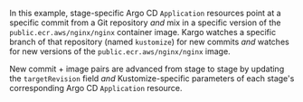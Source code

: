 In this example, stage-specific Argo CD `Application` resources point at a
specific commit from a Git repository _and_ mix in a specific version of the
`public.ecr.aws/nginx/nginx` container image. Kargo watches a specific branch of
that repository (named `kustomize`) for new commits _and_ watches for new
versions of the `public.ecr.aws/nginx/nginx` image.

New commit + image pairs are advanced from stage to stage by updating the
`targetRevision` field _and_ Kustomize-specific parameters of each stage's
corresponding Argo CD `Application` resource.
